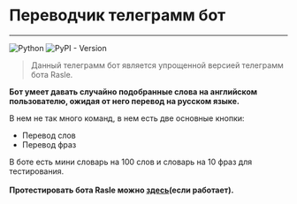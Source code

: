 # Переводчик телеграмм бот
___

![Python](https://img.shields.io/badge/python-3.13-blue.svg) ![PyPI - Version](https://img.shields.io/pypi/v/aiogram?style=flat&logo=python&label=aiogram&color=blue) 

> Данный телеграмм бот является упрощенной версией телеграмм бота Rasle.

**Бот умеет давать случайно подобранные слова на английском пользователю, ожидая от него перевод на русском языке.**

 В нем не так много команд, в нем есть две основные кнопки:
+ Перевод слов
+ Перевод фраз

В боте есть мини словарь на 100 слов и словарь на 10 фраз для тестирования.
<br><br>
**Протестировать бота Rasle можно [здесь](@rasletranslate_bot)(если работает).**
